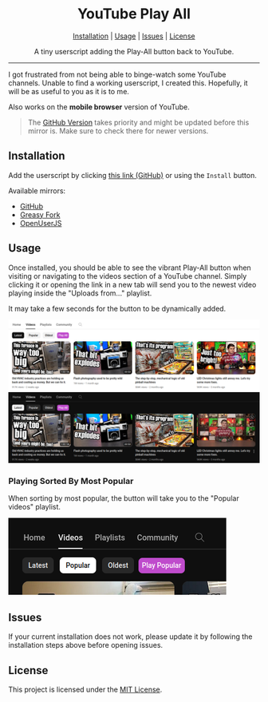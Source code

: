 <div align="center">
    <h1>YouTube Play All</h1>
    <a href="#installation">Installation</a> |
    <a href="#usage">Usage</a> |
    <a href="#issues">Issues</a> |
    <a href="#license">License</a>
    <p>
        A tiny userscript adding the Play-All button back to YouTube.
    </p>
</div>

---

I got frustrated from not being able to binge-watch some YouTube channels. Unable to find a working userscript, I created this. Hopefully, it will be as useful to you as it is to me.

Also works on the **mobile browser** version of YouTube.

> The [GitHub Version](https://github.com/RobertWesner/YouTube-Play-All) takes priority and
> might be updated before this mirror is. Make sure to check there for newer versions.

## Installation

Add the userscript by clicking [this link (GitHub)](https://github.com/RobertWesner/YouTube-Play-All/raw/main/script.user.js)
or using the `Install` button.

Available mirrors:
- [GitHub](https://github.com/RobertWesner/YouTube-Play-All)
- [Greasy Fork](https://greasyfork.org/en/scripts/490557-youtube-play-all)
- [OpenUserJS](https://openuserjs.org/scripts/RobertWesner/YouTube_Play_All)

## Usage

Once installed, you should be able to see the vibrant Play-All button when visiting or navigating to the videos section of a YouTube channel.
Simply clicking it or opening the link in a new tab will send you to the newest video playing inside the "Uploads from..." playlist.

It may take a few seconds for the button to be dynamically added.

![screenshot.png](https://github.com/RobertWesner/YouTube-Play-All/raw/main/readme/screenshot.png)
![screenshot_dark.png](https://github.com/RobertWesner/YouTube-Play-All/raw/main/readme/screenshot_dark.png)

### Playing Sorted By Most Popular

When sorting by most popular, the button will take you to the "Popular videos" playlist.

![popular.png](https://github.com/RobertWesner/YouTube-Play-All/raw/main/readme/popular.png)


## Issues

If your current installation does not work, please update it by following the installation steps above before opening issues.

## License

This project is licensed under the [MIT License](https://github.com/RobertWesner/YouTube-Play-All/raw/main/LICENSE.txt).
